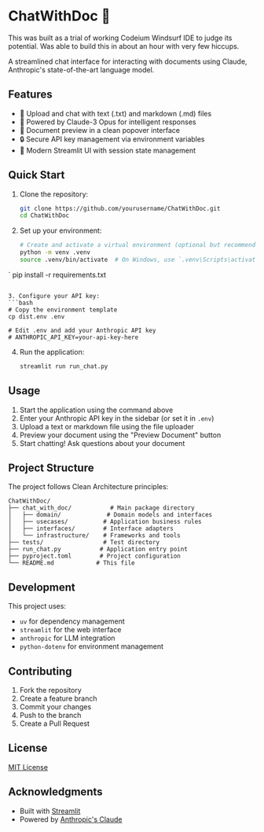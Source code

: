 # ChatWithDoc 💬

This was built as a trial of working Codeium Windsurf IDE to judge its potential.  Was able to build this in about an hour with very few hiccups.

A streamlined chat interface for interacting with documents using Claude, Anthropic's state-of-the-art language model.

## Features

- 📝 Upload and chat with text (.txt) and markdown (.md) files
- 🤖 Powered by Claude-3 Opus for intelligent responses
- 👀 Document preview in a clean popover interface
- 🔒 Secure API key management via environment variables
- 🎨 Modern Streamlit UI with session state management

## Quick Start

1. Clone the repository:
   ```bash
   git clone https://github.com/yourusername/ChatWithDoc.git
   cd ChatWithDoc
   ```

2. Set up your environment:
   ```bash
   # Create and activate a virtual environment (optional but recommended)
   python -m venv .venv
   source .venv/bin/activate  # On Windows, use `.venv\Scripts\activate`
`
   pip install -r requirements.txt
   ```

3. Configure your API key:
   ```bash
   # Copy the environment template
   cp dist.env .env
   
   # Edit .env and add your Anthropic API key
   # ANTHROPIC_API_KEY=your-api-key-here
   ```

4. Run the application:
   ```bash
   streamlit run run_chat.py
   ```

## Usage

1. Start the application using the command above
2. Enter your Anthropic API key in the sidebar (or set it in `.env`)
3. Upload a text or markdown file using the file uploader
4. Preview your document using the "Preview Document" button
5. Start chatting! Ask questions about your document

## Project Structure

The project follows Clean Architecture principles:

```
ChatWithDoc/
├── chat_with_doc/           # Main package directory
│   ├── domain/             # Domain models and interfaces
│   ├── usecases/          # Application business rules
│   ├── interfaces/        # Interface adapters
│   └── infrastructure/    # Frameworks and tools
├── tests/                 # Test directory
├── run_chat.py           # Application entry point
├── pyproject.toml        # Project configuration
└── README.md            # This file
```

## Development

This project uses:
- `uv` for dependency management
- `streamlit` for the web interface
- `anthropic` for LLM integration
- `python-dotenv` for environment management

## Contributing

1. Fork the repository
2. Create a feature branch
3. Commit your changes
4. Push to the branch
5. Create a Pull Request

## License

[MIT License](LICENSE.txt)

## Acknowledgments

- Built with [Streamlit](https://streamlit.io/)
- Powered by [Anthropic's Claude](https://www.anthropic.com/)
